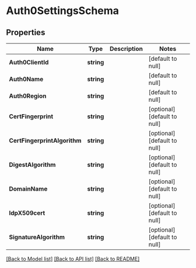 # Auth0SettingsSchema

## Properties
Name | Type | Description | Notes
------------ | ------------- | ------------- | -------------
**Auth0ClientId** | **string** |  | [default to null]
**Auth0Name** | **string** |  | [default to null]
**Auth0Region** | **string** |  | [default to null]
**CertFingerprint** | **string** |  | [optional] [default to null]
**CertFingerprintAlgorithm** | **string** |  | [optional] [default to null]
**DigestAlgorithm** | **string** |  | [optional] [default to null]
**DomainName** | **string** |  | [optional] [default to null]
**IdpX509cert** | **string** |  | [optional] [default to null]
**SignatureAlgorithm** | **string** |  | [optional] [default to null]

[[Back to Model list]](../README.md#documentation-for-models) [[Back to API list]](../README.md#documentation-for-api-endpoints) [[Back to README]](../README.md)


